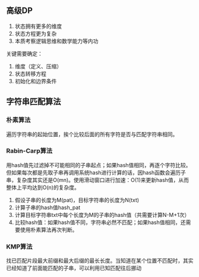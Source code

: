 

## 高级DP

1. 状态拥有更多的维度
2. 状态方程更为复杂
3. 本质考察逻辑思维和数学能力等内功

关键需要确定：

1. 维度（定义、压缩）
2. 状态转移方程
3. 初始化和边界条件



## 字符串匹配算法

### 朴素算法

遍历字符串的起始位置，挨个比较后面的所有字符是否与匹配字符串相同。

### Rabin-Carp算法

用hash值先过滤掉不可能相同的子串起点；如果hash值相同，再逐个字符比较。但如果每次都是先取子串再调用系统hash进行计算的话，因hash函数会遍历子串，复杂度其实还是O(mn)。使用滑动窗口进行加速：O(1)来更新hash值，从而整体上平均达到O(n)的复杂度。

1. 假设子串的长度为M(pat)，目标字符串的长度为N(txt)
2. 计算子串的hash值hash_pat
3. 计算目标字符串txt中每个长度为M的子串的hash值（共需要计算N-M+1次）
4. 比较hash值：如果hash值不同，字符串必然不匹配；如果hash值相同，还需要使用朴素算法再次判断。

### KMP算法

找已匹配片段最大前缀和最大后缀的最长长度。当知道在某个位置不匹配时，其实已经知道了前面能匹配的子串，可以利用已知匹配往后挪动